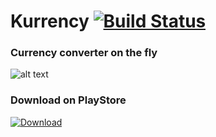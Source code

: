 # Kurrency [![Build Status](https://travis-ci.org/nongdenchet/Kurrency.svg?branch=master)](https://travis-ci.org/nongdenchet/Kurrency)
### Currency converter on the fly

![alt text](https://github.com/nongdenchet/Kurrency/blob/master/sample.gif " Kurrency")

### Download on PlayStore

[![Download](https://play.google.com/intl/en_us/badges/images/generic/en_badge_web_generic.png)](https://play.google.com/store/apps/details?id=com.rain.currency&pcampaignid=MKT-Other-global-all-co-prtnr-py-PartBadge-Mar2515-1)
